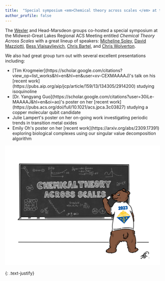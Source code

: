 ```yaml
---
title:  "Special symposium <em>Chemical theory across scales </em> at the Midwest-Great Lakes Regional ACS meeting"
author_profile: false
---
```


The [Wexler](https://wexlergroup.github.io/) and Head-Marsdeon groups co-hosted a special symposium at the Midwest-Great Lakes Regional ACS Meeting entitled <em> Chemical Theory Across Scales </em> with a great lineup of speakers:
[Micheline Soley](https://sites.google.com/site/michelinesoley/), [David Mazziotti](https://mazziotti.uchicago.edu/), [Bess Vlaisavljevich](https://usdchemistry.com/vlaisavljevich/), [Chris Bartel](https://bartel.cems.umn.edu/), and [Chris Wolverton](https://sites.google.com/site/wolvertonresearchgroup/).

We also had great group turn out with several excellent presentations including:
 <ul>
  <li>[Tim Krogmeier](https://scholar.google.com/citations?view_op=list_works&hl=en&hl=en&user=xv-CEXMAAAAJ)'s talk on his [recent work](https://pubs.aip.org/aip/jcp/article/159/13/134305/2914200) studying isoquinoline</li>
  <li>[Dr. Yangyang Guo](https://scholar.google.com/citations?user=30iLe-MAAAAJ&hl=en&oi=ao)'s poster on her [recent work](https://pubs.acs.org/doi/full/10.1021/acs.jpca.3c03827) studying a copper molecular qubit candidate </li>
  <li>Julie Lampert's poster on her on-going work investigating periodic trends in transition metal oxides </li>
  <li>Emily Oh's poster on her [recent work](https://arxiv.org/abs/2309.17391) exploring biological complexes using our singular value decomposition algorithm </li>
</ul> 

 <img src="/assets/images/chem-theory-acs.png" alt="">

{: .text-justify}

